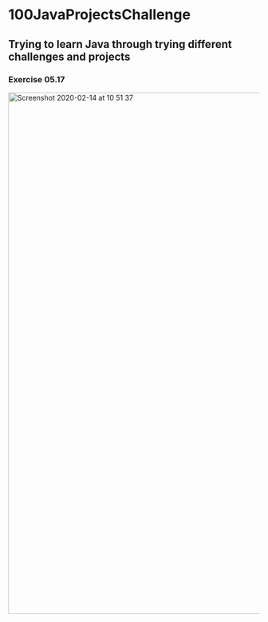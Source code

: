 # 100JavaProjectsChallenge
## Trying to learn Java through trying different challenges and projects
### Exercise 05.17
<img width="1045" alt="Screenshot 2020-02-14 at 10 51 37" src="https://user-images.githubusercontent.com/13412593/74546089-03d01780-4f18-11ea-94a3-53f0db867569.png">
